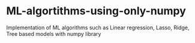 # ML-algortithms-using-only-numpy
Implementation of ML algorithms such as Linear regression, Lasso, Ridge, Tree based models with numpy library
